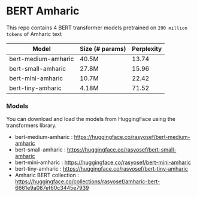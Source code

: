 # BERT Amharic

This repo contains 4 BERT transformer models pretrained on `290 million tokens` of Amharic text

|Model|Size (# params)| Perplexity|
|-----|----|--|
|bert-medium-amharic|40.5M|13.74|
|bert-small-amharic|27.8M|15.96|
|bert-mini-amharic|10.7M|22.42|
|bert-tiny-amharic|4.18M|71.52|

### Models
You can download and load the models from HuggingFace using the transformers library.

- bert-medium-amharic : https://huggingface.co/rasyosef/bert-medium-amharic
- bert-small-amharic : https://huggingface.co/rasyosef/bert-small-amharic
- bert-mini-amharic : https://huggingface.co/rasyosef/bert-mini-amharic
- bert-tiny-amharic : https://huggingface.co/rasyosef/bert-tiny-amharic
- Amharic BERT collection : https://huggingface.co/collections/rasyosef/amharic-bert-6661e9a087ef60c3445e7939
